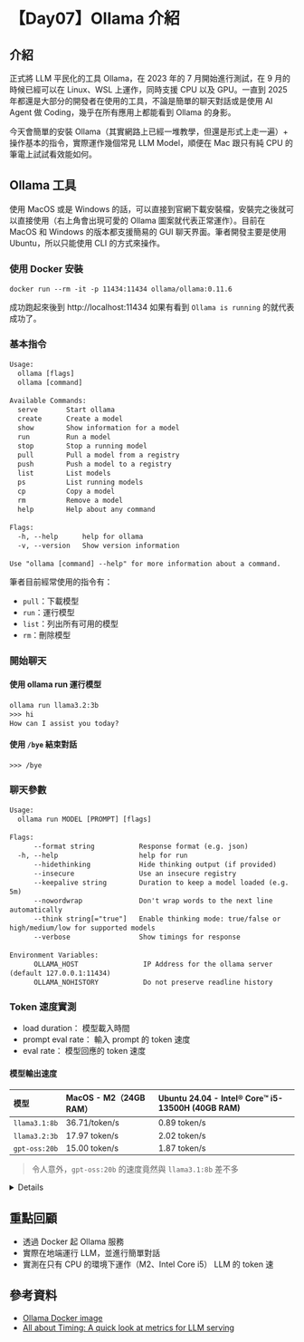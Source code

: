 # 【Day07】Ollama 介紹

## 介紹

<!-- ![20250905224555](https://raw.githubusercontent.com/hsiangjenli/pic-bed/main/images/20250905224555.png) -->

正式將 LLM 平民化的工具 Ollama，在 2023 年的 7 月開始進行測試，在 9 月的時候已經可以在 Linux、WSL 上運作，同時支援 CPU 以及 GPU。一直到 2025 年都還是大部分的開發者在使用的工具，不論是簡單的聊天對話或是使用 AI Agent 做 Coding，幾乎在所有應用上都能看到 Ollama 的身影。

今天會簡單的安裝 Ollama（其實網路上已經一堆教學，但還是形式上走一遍）+ 操作基本的指令，實際運作幾個常見 LLM Model，順便在 Mac 跟只有純 CPU 的筆電上試試看效能如何。

## Ollama 工具

<!-- ![](https://raw.githubusercontent.com/hsiangjenli/pic-bed/main/images/20250905223721.png) -->

使用 MacOS 或是 Windows 的話，可以直接到官網下載安裝檔，安裝完之後就可以直接使用（右上角會出現可愛的 Ollama 圖案就代表正常運作）。目前在 MacOS 和 Windows 的版本都支援簡易的 GUI 聊天界面。筆者開發主要是使用 Ubuntu，所以只能使用 CLI 的方式來操作。

### 使用 Docker 安裝

```shell
docker run --rm -it -p 11434:11434 ollama/ollama:0.11.6
```

成功跑起來後到 http://localhost:11434 如果有看到 `Ollama is running` 的就代表成功了。


### 基本指令

```shell
Usage:
  ollama [flags]
  ollama [command]

Available Commands:
  serve       Start ollama
  create      Create a model
  show        Show information for a model
  run         Run a model
  stop        Stop a running model
  pull        Pull a model from a registry
  push        Push a model to a registry
  list        List models
  ps          List running models
  cp          Copy a model
  rm          Remove a model
  help        Help about any command

Flags:
  -h, --help      help for ollama
  -v, --version   Show version information

Use "ollama [command] --help" for more information about a command.
```

筆者目前經常使用的指令有：

- `pull`：下載模型
- `run`：運行模型
- `list`：列出所有可用的模型
- `rm`：刪除模型

### 開始聊天

#### 使用 ollama run 運行模型

```shell
ollama run llama3.2:3b
>>> hi
How can I assist you today?
```

#### 使用 `/bye` 結束對話

```
>>> /bye
```

### 聊天參數

```shell
Usage:
  ollama run MODEL [PROMPT] [flags]

Flags:
      --format string           Response format (e.g. json)
  -h, --help                    help for run
      --hidethinking            Hide thinking output (if provided)
      --insecure                Use an insecure registry
      --keepalive string        Duration to keep a model loaded (e.g. 5m)
      --nowordwrap              Don't wrap words to the next line automatically
      --think string[="true"]   Enable thinking mode: true/false or high/medium/low for supported models
      --verbose                 Show timings for response

Environment Variables:
      OLLAMA_HOST                IP Address for the ollama server (default 127.0.0.1:11434)
      OLLAMA_NOHISTORY           Do not preserve readline history
```

### Token 速度實測

- load duration： 模型載入時間
- prompt eval rate： 輸入 prompt 的 token 速度
- eval rate： 模型回應的 token 速度

#### 模型輸出速度

| 模型          | MacOS - M2（24GB RAM） | Ubuntu 24.04 - Intel® Core™ i5-13500H (40GB RAM) |
|:--------------|:-----------------------|:---------------------------------------------------|
| `llama3.1:8b` | 36.71/token/s          | 0.89 token/s                                       |
| `llama3.2:3b` | 17.97 token/s          | 2.02 token/s                                       |
| `gpt-oss:20b` | 15.00 token/s          | 1.87 token/s                                       |

> 令人意外，`gpt-oss:20b` 的速度竟然與 `llama3.1:8b` 差不多

<details>

![20250906222411](https://raw.githubusercontent.com/hsiangjenli/pic-bed/main/images/20250906222411.png)

![20250906222427](https://raw.githubusercontent.com/hsiangjenli/pic-bed/main/images/20250906222427.png)

![20250906222450](https://raw.githubusercontent.com/hsiangjenli/pic-bed/main/images/20250906222450.png)

![20250906222523](https://raw.githubusercontent.com/hsiangjenli/pic-bed/main/images/20250906222523.png)

![20250906222739](https://raw.githubusercontent.com/hsiangjenli/pic-bed/main/images/20250906222739.png)

![20250906224141](https://raw.githubusercontent.com/hsiangjenli/pic-bed/main/images/20250906224141.png)

</details>

## 重點回顧

- 透過 Docker 起 Ollama 服務
- 實際在地端運行 LLM，並進行簡單對話
- 實測在只有 CPU 的環境下運作（M2、Intel Core i5） LLM 的 token 速

## 參考資料

- [Ollama Docker image](https://github.com/ollama/ollama/blob/main/docs/docker.md)
- [All about Timing: A quick look at metrics for LLM serving](https://isaac-chung.github.io/blog/llm-serving)